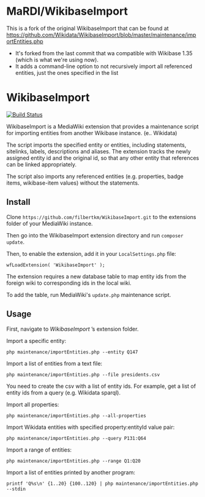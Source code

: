 MaRDI/WikibaseImport
=====================
This is a fork of the original WikibaseImport that can be found at https://github.com/Wikidata/WikibaseImport/blob/master/maintenance/importEntities.php

* It's forked from the last commit that wa compatible with Wikibase 1.35 (which is what we're using now).
* It adds a command-line option to not recursively import all referenced entities, just the ones specified in the list


WikibaseImport
===============

[![Build Status](https://travis-ci.org/filbertkm/WikibaseImport.svg?branch=master)](https://travis-ci.org/filbertkm/WikibaseImport)

WikibaseImport is a MediaWiki extension that provides a maintenance script for importing entities from another Wikibase instance. (e.. Wikidata)

The script imports the specified entity or entities, including statements, sitelinks, labels, descriptions and aliases. The extension tracks the newly assigned entity id and the original id, so that any other entity that references can be linked appropriately.

The script also imports any referenced entities (e.g. properties, badge items, wikibase-item values) without the statements.

Install
------

Clone ```https://github.com/filbertkm/WikibaseImport.git``` to the extensions folder of your MediaWiki instance.

Then go into the WikibaseImport extension directory and run ```composer update```.

Then, to enable the extension, add it in your ```LocalSettings.php``` file:

```
wfLoadExtension( 'WikibaseImport' );
```

The extension requires a new database table to map entity ids from the foreign
wiki to corresponding ids in the local wiki.

To add the table, run MediaWiki's ```update.php``` maintenance script.

Usage
------
First, navigate to *WikibaseImport* ’s extension folder.

Import a specific entity:

```
php maintenance/importEntities.php --entity Q147
```

Import a list of entities from a text file:

```
php maintenance/importEntities.php --file presidents.csv
```

You need to create the csv with a list of entity ids. For example, get a list
of entity ids from a query (e.g. Wikidata sparql).

Import all properties:

```
php maintenance/importEntities.php --all-properties
```

Import Wikidata entities with specified property:entityId value pair:

```
php maintenance/importEntities.php --query P131:Q64
```

Import a range of entities:

```
php maintenance/importEntities.php --range Q1:Q20
```

Import a list of entities printed by another program:

```
printf 'Q%s\n' {1..20} {100..120} | php maintenance/importEntities.php --stdin
```
